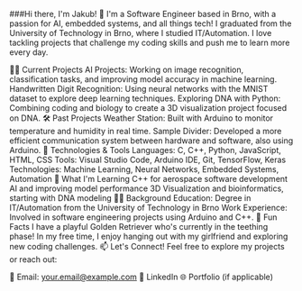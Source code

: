 ###Hi there, I'm Jakub! 👋
I'm a Software Engineer based in Brno, with a passion for AI, embedded systems, and all things tech! I graduated from the University of Technology in Brno, where I studied IT/Automation. I love tackling projects that challenge my coding skills and push me to learn more every day.

👨‍💻 Current Projects
AI Projects: Working on image recognition, classification tasks, and improving model accuracy in machine learning.
Handwritten Digit Recognition: Using neural networks with the MNIST dataset to explore deep learning techniques.
Exploring DNA with Python: Combining coding and biology to create a 3D visualization project focused on DNA.
🛠️ Past Projects
Weather Station: Built with Arduino to monitor temperature and humidity in real time.
Sample Divider: Developed a more efficient communication system between hardware and software, also using Arduino.
🔧 Technologies & Tools
Languages: C, C++, Python, JavaScript, HTML, CSS
Tools: Visual Studio Code, Arduino IDE, Git, TensorFlow, Keras
Technologies: Machine Learning, Neural Networks, Embedded Systems, Automation
🌱 What I'm Learning
C++ for aerospace software development
AI and improving model performance
3D Visualization and bioinformatics, starting with DNA modeling
👨‍🎓 Background
Education: Degree in IT/Automation from the University of Technology in Brno
Work Experience: Involved in software engineering projects using Arduino and C++.
🐾 Fun Facts
I have a playful Golden Retriever who's currently in the teething phase!
In my free time, I enjoy hanging out with my girlfriend and exploring new coding challenges.
📫 Let's Connect!
Feel free to explore my projects or reach out:

📧 Email: your.email@example.com
💼 LinkedIn
🌐 Portfolio (if applicable)
